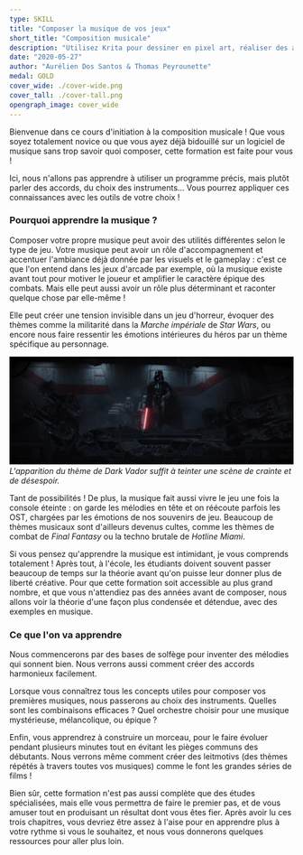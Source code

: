 ```yaml
---
type: SKILL
title: "Composer la musique de vos jeux"
short_title: "Composition musicale"
description: "Utilisez Krita pour dessiner en pixel art, réaliser des animations et vous lancer dans le digital painting."
date: "2020-05-27"
author: "Aurélien Dos Santos & Thomas Peyrounette"
medal: GOLD
cover_wide: ./cover-wide.png
cover_tall: ./cover-tall.png
opengraph_image: cover_wide
---
```


Bienvenue dans ce cours d'initiation à la composition musicale ! Que vous soyez totalement novice ou que vous ayez déjà bidouillé sur un logiciel de musique sans trop savoir quoi composer, cette formation est faite pour vous !

Ici, nous n'allons pas apprendre à utiliser un programme précis, mais plutôt parler des accords, du choix des instruments... Vous pourrez appliquer ces connaissances avec les outils de votre choix !

### Pourquoi apprendre la musique ?

Composer votre propre musique peut avoir des utilités différentes selon le type de jeu. Votre musique peut avoir un rôle d'accompagnement et accentuer l'ambiance déjà donnée par les visuels et le gameplay : c'est ce que l'on entend dans les jeux d'arcade par exemple, où la musique existe avant tout pour motiver le joueur et amplifier le caractère épique des combats. Mais elle peut aussi avoir un rôle plus déterminant et raconter quelque chose par elle-même !

Elle peut créer une tension invisible dans un jeu d'horreur, évoquer des thèmes comme la militarité dans la *Marche impériale* de *Star Wars*, ou encore nous faire ressentir les émotions intérieures du héros par un thème spécifique au personnage.

![Apparition de Dark Vador dans Star Wars: Rogue One](./dark-vador-rogue-one.png)
*L'apparition du thème de Dark Vador suffit à teinter une scène de crainte et de désespoir.*

Tant de possibilités ! De plus, la musique fait aussi vivre le jeu une fois la console éteinte : on garde les mélodies en tête et on réécoute parfois les OST, chargées par les émotions de nos souvenirs de jeu. Beaucoup de thèmes musicaux sont d'ailleurs devenus cultes, comme les thèmes de combat de *Final Fantasy* ou la techno brutale de *Hotline Miami*.

Si vous pensez qu'apprendre la musique est intimidant, je vous comprends totalement ! Après tout, à l'école, les étudiants doivent souvent passer beaucoup de temps sur la théorie avant qu'on puisse leur donner plus de liberté créative. Pour que cette formation soit accessible au plus grand nombre, et que vous n'attendiez pas des années avant de composer, nous allons voir la théorie d'une façon plus condensée et détendue, avec des exemples en musique.

### Ce que l'on va apprendre

Nous commencerons par des bases de solfège pour inventer des mélodies qui sonnent bien. Nous verrons aussi comment créer des accords harmonieux facilement.

Lorsque vous connaîtrez tous les concepts utiles pour composer vos premières musiques, nous passerons au choix des instruments. Quelles sont les combinaisons efficaces ? Quel orchestre choisir pour une musique mystérieuse, mélancolique, ou épique ?

Enfin, vous apprendrez à construire un morceau, pour le faire évoluer pendant plusieurs minutes tout en évitant les pièges communs des débutants. Nous verrons même comment créer des leitmotivs (des thèmes répétés à travers toutes vos musiques) comme le font les grandes séries de films !

Bien sûr, cette formation n'est pas aussi complète que des études spécialisées, mais elle vous permettra de faire le premier pas, et de vous amuser tout en produisant un résultat dont vous êtes fier. Après avoir lu ces trois chapitres, vous devriez être assez à l'aise pour en apprendre plus à votre rythme si vous le souhaitez, et nous vous donnerons quelques ressources pour aller plus loin.
